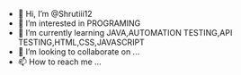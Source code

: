 - 👋 Hi, I’m @Shrutiii12
- 👀 I’m interested in PROGRAMING
- 🌱 I’m currently learning JAVA,AUTOMATION TESTING,API TESTING,HTML,CSS,JAVASCRIPT
- 💞️ I’m looking to collaborate on ...
- 📫 How to reach me ...

<!---
Shrutiiiiiiii12/Shrutiiiiiiii12 is a ✨ special ✨ repository because its `README.md` (this file) appears on your GitHub profile.
You can click the Preview link to take a look at your changes.
--->
